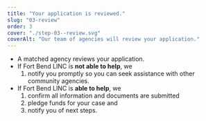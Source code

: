 ```yaml
---
title: "Your application is reviewed."
slug: "03-review"
order: 3
cover: "./step-03--review.svg"
coverAlt: "Our team of agencies will review your application."
---
```


* A matched agency reviews your application.
* If Fort Bend LINC is **not able to help**, we
    1. notify you promptly so you can seek assistance with other community agencies. 
* If Fort Bend LINC is **able to help**, we
    1. confirm all information and documents are submitted
    2. pledge funds for your case and
    3. notify you of next steps.